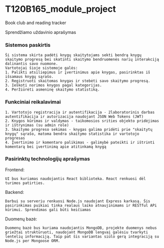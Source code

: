 # T120B165_module_project
Book club and reading tracker

Sprendžiamo uždavinio aprašymas

### Sistemos paskirtis

    Ši sistema skirta padėti knygų skaitytojams sekti bendrą knygų skaitymo progresą bei skatinti skaitymo bendruomenės narių interakciją dalinantis savo nuomone.
    Vartotojai šioje sistemoje galės:
    1. Palikti atsiliepimus ir įvertinimus apie knygas, pasirinktas iš išsamaus knygų sąrašo.
    2. Registruoti skaitomas knygas ir stebėti savo skaitymo progresą.
    3. Ieškoti norimos knygos pagal kategorijas.
    4. Peržiūrėti asmeninę skaitymo statistiką.
    
### Funkciniai reikalavimai
    1. Vartotojo registracija ir autentifikacija - 2laboratorinis darbas autentifikacija ir autorizacija naudojant JSON Web Tokens (JWT)
    2. Knygos kūrimas ir valdymas - taikomosios srities objekto pridėjimas ir ištrynimas (su admin role)
    3. Skaitymo progreso sekimas - knygas galima pridėti prie "skaitytų knygų" sąrašo, matoma bendra skaitymo statistika ir vartotojo progresas
    4. Įvertinimo ir komentaro palikimas - galimybė pateikti ir ištrinti komentarą bei įvertinimą apie atitinkamą knygą

### Pasirinktų technologijų aprašymas
Frontend:

    UI bus kuriamas naudojantis React biblioteka. React renkuosi dėl turimos patirties.

Backend:

    Darbui su serveriu renkuosi Node.js naudojant Express karkasą. Šis pasirinkimas puikiai tinka realaus laiko atnaujinimams ir RESTful APi kūrimui. Sprendimas gali būti keičiamas

Duomenų bazė:

    Duomenų bazė bus kuriama naudojantis MongoDB, projekte duomenys nebus griežtai struktūruoti, naudojant MongoDB lengvai galėsiu tvarkyti lentelių informaciją. Taip pat šis variantas siūlo gerą integraciją su Node.js per Mongoose ORM.
